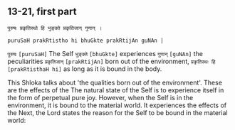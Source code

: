 ## 13-21, first part


```shloka-sa
पुरुषः प्रकृतिस्थो हि भुङ्क्ते प्रकृतिजान् गुणान् ।
```
```shloka-sa-hk
puruSaH prakRtistho hi bhuGkte prakRtijAn guNAn |
```

`पुरुषः` `[puruSaH]` The Self `भुङ्क्ते` `[bhuGkte]` experiences `गुणान्` `[guNAn]` the peculiarities `प्रकृतिजान्` `[prakRtijAn]` born out of the environment, `प्रकृतिस्थः हि` `[prakRtisthaH hi]` as long as it is bound in the body.

This Shloka talks about 'the qualities born out of the environment'. 
These are the effects of the 
The natural state of the Self is to experience itself in the form of perpetual pure joy. 
However, when the Self is in the environment, it is bound to the material world. It experiences the effects of the 
Next, the Lord states the reason for the Self to be bound in the material world:

